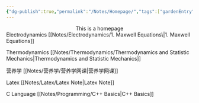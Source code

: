 ```yaml
---
{"dg-publish":true,"permalink":"/Notes/Homepage/","tags":["gardenEntry"]}
---
```


<center>This is a homepage</center>
Electrodynamics
[[Notes/Electrodynamics/1. Maxwell Equations\|1. Maxwell Equations]]



Thermodynamics
[[Notes/Thermodynamics/Thermodynamics and Statistic Mechanics\|Thermodynamics and Statistic Mechanics]]



营养学
[[Notes/营养学/营养学网课\|营养学网课]]


Latex
[[Notes/Latex/Latex Note\|Latex Note]]


C Language
[[Notes/Programming/C++ Basics\|C++ Basics]]